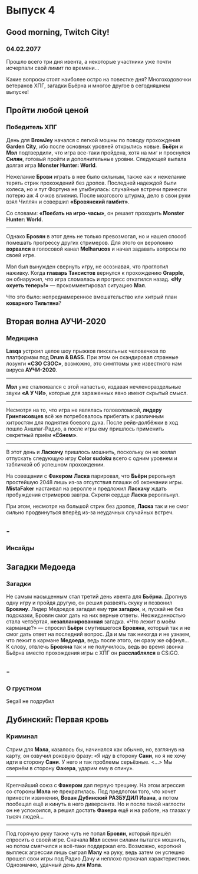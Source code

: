 # Выпуск 4

<!--
  date: 04.02.2021
  map: /images/04/map.png
  statistics:
  - name: browjey
    time: '16:26'
    level: '3'
    points: '9'
    partner: Ларри Бурильщик, Клоун Клёпа
  - name: unclebjorn
    time: '19:30'
    level: '2'
    points: '0'
    partner: Отсутствует
  - name: mistafaker
    time: '16:39'
    level: '4'
    points: '4'
    partner: Настоятель Жук
  - name: lasqa
    time: '18:07'
    level: '3'
    points: '1'
    partner: Юрий Александрович
  - name: melharucos
    time: '14:55'
    level: '5'
    points: '10'
    partner: Вилса-3000
  - name: segall
    time: '23:04'
    level: '3'
    points: '1'
    partner: Энтони Логвинберг
-->

## Good morning, Twitch City!

### 04.02.2077

<!--
  variant: neon
-->

Прошло всего три дня ивента, а некоторые участники уже почти исчерпали свой лимит по времени...

Какие вопросы стоят наиболее остро на повестке дня?
Многоходовочки ветеранов ХПГ, загадки Бьёрна и многое другое в сегодняшнем выпуске!

## Пройти любой ценой

### Победитель ХПГ

<!--
  color: blue
  image: /images/04/projti-lyboy-tsenoy.jpg
  imageHeight: 380
-->

День для **BrowJey** начался с легкой мошны по поводу прохождения **Garden City**, ибо после основных уровней открылись новые. **Бьёрн** и **Мэл** подтвердили, что игра все-таки пройдена, хотя на миг и проснулся **Силян**, готовый пройти и дополнительные уровни. Следующей выпала долгая игра **Monster Hunter: World**.

Нежелание **Брови** играть в нее было сильным, также как и нежелание терять стрик прохождений без дропов. Последней надеждой были колеса, но и тут Фортуна не улыбнулась: случайные встречи принесли потерю аж 4 очков влияния. После мозгового штурма, дело в свои руки взял Чиллян и совершил **«Бровянский гамбит»**.

Со словами: **«Поебать на игро-часы»**, он решает проходить **Monster Hunter: World**.

---

Однако **Бровян** в этот день не только превозмогал, но и нашел способ помешать прогрессу других стримеров. Для этого он вероломно **ворвался** в голосовой канал **Melharucos** и начал задавать вопросы по своей игре.

Мэл был вынужден свернуть игру, не осознавая, что проглотил наживку.
Когда **главарь Таксистов** вернулся к прохождению **Grapple**, он обнаружил, что игра сломалась и прогресс откатился назад. **«Ну охуеть теперь!»** — прокомментировал ситуацию **Мэл**.

Что это было: непреднамеренное вмешательство или хитрый план **коварного Тильтяна**?

## Вторая волна АУЧИ-2020

### Медицина

<!--
  color: yellow
  image: /images/04/vtoraja-volna.jpg
  imageHeight: 247
-->

**Lasqa** устроил целое шоу прыжков пиксельных человечков по платформам под **Drum & BASS**.
При этом он скандировал странные лозунги **«СЗО СЗОС»**, возможно, это симптомы уже известного нам вируса **АУЧИ-2020**.

---

**Мэл** уже сталкивался с этой напастью, издавая нечленораздельные звуки **«А У ЧИ»**, которые для зараженных явно имеют скрытый смысл.

---

Несмотря на то, что игра не являлась головоломкой, **лидеру Гринписовцев**
всё же потребовалось прибегать к различным хитростям для поднятия боевого духа.
После рейв-долбёжки в ход пошло Аншлаг-Радио, а после игры ему пришлось применить секретный приём **«Ёбнем»**.

---

В этот день и **Ласкачу** пришлось мошнить, поскольку он не желал отпускать следующую игру **Color sudoku** всего с одним уровнем и табличкой об успешном прохождении.

На совещании с **Факером** **Ласка** парировал, что **Бьёрн** рерольнул простейшую 2048 лишь из-за отсутствия плашки об окончании игры. **MistaFaker** настаивал на реролле и предложил **Ласкачу** ждать пробуждения стримеров завтра. Скрепя сердце **Ласка** реролльнул.

При этом, несмотря на большой стрик без дропов, **Ласка** так и не смог сильно продвинуться вперёд из-за неудачных случайных встреч.

## -

### Инсайды

<!--
  color: yellow
  image: /images/04/insaidy.jpg
  imageHeight: 97
-->

## Загадки Медоеда

### Загадки

<!--
  color: blue
  image: /images/04/zagadki-medoeda.jpg
  imageHeight: 248
-->

Не самым насыщенным стал третий день ивента для **Бьёрна**. Дропнув одну игру и пройдя другую, он решил развеять скуку и позвонил **Бровяну**. Лидер Медоедов загадал ему **три загадки**, и, пускай не без подсказки, Бровян смог дать на них верные ответы. Неожиданностью стала четвёртая, **незапланированная** загадка. «Что лежит в моём карманце?» — спросил **Бьёрн** смутившегося **Бровяна**, который так и не смог дать ответ на последний вопрос. Да и мы так никогда и не узнаем, что лежит в кармане **Медоеда**, ведь после этого, он сразу же оффнул... К слову, отвлечь **Бровяна** так и не получилось, ведь во время звонка Бьёрна вместо прохождения игры с ХПГ он **расслаблялся** в CS:GO.

## -

### О грустном

<!--
  color: yellow
-->

Segall не подрубил

## Дубинский: Первая кровь

### Криминал

<!--
  color: blue
  image: /images/04/dubinskiy-pervaya-krovj.jpg
  imageHeight: 418
-->

Стрим для **Мэла**, казалось бы, начинался как обычно, но, взглянув на карту, он озвучил роковую фразу: «Я иду в сторону **Сани**, но я не хочу идти в сторону **Сани**. У него и так проблемы серьёзные. <...> Мы свернём в сторону **Факера**, ударим ему в спину».

---

Крепчайший союз с **Факером** дал первую трещину. На этом агрессия со стороны **Мэла** не прекратилась. Под предлогом того, что хочет принести извинения, **Вован Дубинский** **РАЗБУДИЛ Ивана**, а потом пообещал ещё и кинуть в него диверсанта. Но и после такой наглости он не успокоился, а решил достать **Факера** ещё и на работе, на глазах у тысяч людей...

---

Под горячую руку также чуть не попал **Бровян**, который пришёл спросить о своей игре. Сначала **Мэл** всеми силами пытался мошнить, но потом смягчился и всё-таки поддержал его. Возможно, короткий выплеск агрессии лишь сыграл **Мэлу** на руку, ведь затем он успешно прошел свои игры под Радио Дачу и неплохо прокачал характеристики. Однозначно, удачный день для **Мэла**.
